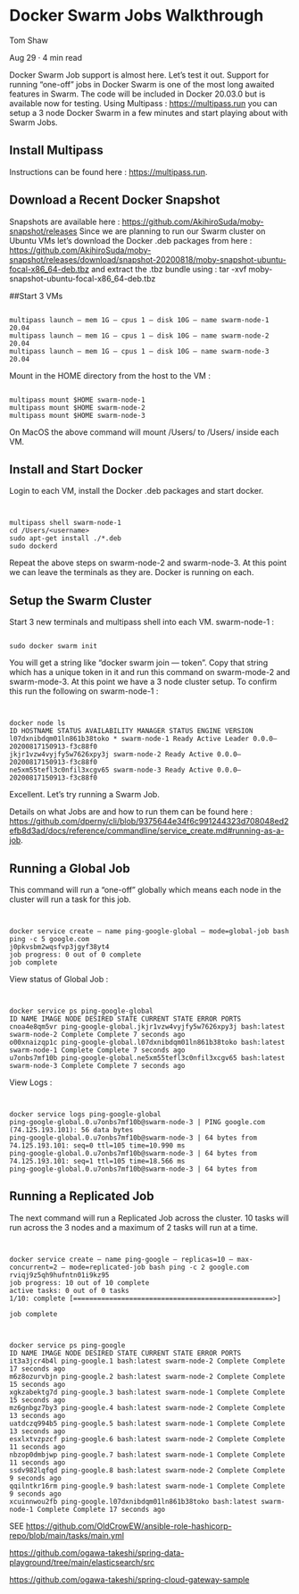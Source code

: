 # Docker Swarm Jobs Walkthrough

Tom Shaw

Aug 29 · 4 min read

Docker Swarm Job support is almost here. Let’s test it out.
Support for running “one-off” jobs in Docker Swarm is one of the most long awaited features in Swarm. The code will be included in Docker 20.03.0 but is available now for testing. Using Multipass : https://multipass.run you can setup a 3 node Docker Swarm in a few minutes and start playing about with Swarm Jobs.
## Install Multipass
Instructions can be found here : https://multipass.run.

## Download a Recent Docker Snapshot
Snapshots are available here : https://github.com/AkihiroSuda/moby-snapshot/releases
Since we are planning to run our Swarm cluster on Ubuntu VMs let’s download the Docker .deb packages from here : https://github.com/AkihiroSuda/moby-snapshot/releases/download/snapshot-20200818/moby-snapshot-ubuntu-focal-x86_64-deb.tbz and extract the .tbz bundle using : tar -xvf moby-snapshot-ubuntu-focal-x86_64-deb.tbz

##Start 3 VMs

```shell

multipass launch — mem 1G — cpus 1 — disk 10G — name swarm-node-1 20.04
multipass launch — mem 1G — cpus 1 — disk 10G — name swarm-node-2 20.04
multipass launch — mem 1G — cpus 1 — disk 10G — name swarm-node-3 20.04

```

Mount in the HOME directory from the host to the VM :

```shell

multipass mount $HOME swarm-node-1
multipass mount $HOME swarm-node-2
multipass mount $HOME swarm-node-3

```
On MacOS the above command will mount /Users/<username> to /Users/<username> inside each VM.

## Install and Start Docker

Login to each VM, install the Docker .deb packages and start docker.

```shell


multipass shell swarm-node-1
cd /Users/<username>
sudo apt-get install ./*.deb
sudo dockerd
```

Repeat the above steps on swarm-node-2 and swarm-node-3.
At this point we can leave the terminals as they are. Docker is running on each.

## Setup the Swarm Cluster

Start 3 new terminals and multipass shell into each VM.
swarm-node-1 :
```shell

sudo docker swarm init
```

You will get a string like “docker swarm join — token”. Copy that string which has a unique token in it and run this command on swarm-mode-2 and swarm-mode-3.
At this point we have a 3 node cluster setup. To confirm this run the following on swarm-node-1 :
```shell


docker node ls
ID HOSTNAME STATUS AVAILABILITY MANAGER STATUS ENGINE VERSION
l07dxnibdqm01ln861b38toko * swarm-node-1 Ready Active Leader 0.0.0–20200817150913-f3c88f0
jkjr1vzw4vyjfy5w7626xpy3j swarm-node-2 Ready Active 0.0.0–20200817150913-f3c88f0
ne5xm55tefl3c0nfil3xcgv65 swarm-node-3 Ready Active 0.0.0–20200817150913-f3c88f0

```

Excellent. Let’s try running a Swarm Job.

Details on what Jobs are and how to run them can be found here : https://github.com/dperny/cli/blob/9375644e34f6c991244323d708048ed2efb8d3ad/docs/reference/commandline/service_create.md#running-as-a-job.

## Running a Global Job

This command will run a “one-off” globally which means each node in the cluster will run a task for this job.

```shell


docker service create — name ping-google-global — mode=global-job bash ping -c 5 google.com
j0pkvsbm2wqsfvp3jgyf38yt4
job progress: 0 out of 0 complete
job complete
```

View status of Global Job :
```shell


docker service ps ping-google-global
ID NAME IMAGE NODE DESIRED STATE CURRENT STATE ERROR PORTS
cnoa4e8qm5vr ping-google-global.jkjr1vzw4vyjfy5w7626xpy3j bash:latest swarm-node-2 Complete Complete 7 seconds ago
o00xnaizqp1c ping-google-global.l07dxnibdqm01ln861b38toko bash:latest swarm-node-1 Complete Complete 7 seconds ago
u7onbs7mf10b ping-google-global.ne5xm55tefl3c0nfil3xcgv65 bash:latest swarm-node-3 Complete Complete 7 seconds ago

```

View Logs :

```shell


docker service logs ping-google-global
ping-google-global.0.u7onbs7mf10b@swarm-node-3 | PING google.com (74.125.193.101): 56 data bytes
ping-google-global.0.u7onbs7mf10b@swarm-node-3 | 64 bytes from 74.125.193.101: seq=0 ttl=105 time=10.990 ms
ping-google-global.0.u7onbs7mf10b@swarm-node-3 | 64 bytes from 74.125.193.101: seq=1 ttl=105 time=18.566 ms
ping-google-global.0.u7onbs7mf10b@swarm-node-3 | 64 bytes from
```

## Running a Replicated Job

The next command will run a Replicated Job across the cluster. 10 tasks will run across the 3 nodes and a maximum of 2 tasks will run at a time.

```shell


docker service create — name ping-google — replicas=10 — max-concurrent=2 — mode=replicated-job bash ping -c 2 google.com
rviqj9z5qh9hufntn01i9kz95
job progress: 10 out of 10 complete
active tasks: 0 out of 0 tasks
1/10: complete [==================================================>]

job complete

```

```shell


docker service ps ping-google
ID NAME IMAGE NODE DESIRED STATE CURRENT STATE ERROR PORTS
it3a3jcr4b4l ping-google.1 bash:latest swarm-node-2 Complete Complete 17 seconds ago
m6z8ozurvbjn ping-google.2 bash:latest swarm-node-2 Complete Complete 15 seconds ago
xgkzabektg7d ping-google.3 bash:latest swarm-node-1 Complete Complete 15 seconds ago
mz6gnbgz7by3 ping-google.4 bash:latest swarm-node-2 Complete Complete 13 seconds ago
uatdczq994b5 ping-google.5 bash:latest swarm-node-1 Complete Complete 13 seconds ago
esxlxtvzpzcf ping-google.6 bash:latest swarm-node-2 Complete Complete 11 seconds ago
nbzop0dmbjwp ping-google.7 bash:latest swarm-node-1 Complete Complete 11 seconds ago
ssdv982lqfqd ping-google.8 bash:latest swarm-node-2 Complete Complete 9 seconds ago
qqilntkr16rm ping-google.9 bash:latest swarm-node-1 Complete Complete 9 seconds ago
xcuinnwou2fb ping-google.l07dxnibdqm01ln861b38toko bash:latest swarm-node-1 Complete Complete 17 seconds ago

```

SEE  https://github.com/OldCrowEW/ansible-role-hashicorp-repo/blob/main/tasks/main.yml 

https://github.com/ogawa-takeshi/spring-data-playground/tree/main/elasticsearch/src

https://github.com/ogawa-takeshi/spring-cloud-gateway-sample


